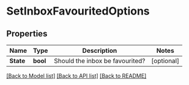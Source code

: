 # SetInboxFavouritedOptions

## Properties

Name | Type | Description | Notes
------------ | ------------- | ------------- | -------------
**State** | **bool** | Should the inbox be favourited? | [optional] 

[[Back to Model list]](../README.md#documentation-for-models) [[Back to API list]](../README.md#documentation-for-api-endpoints) [[Back to README]](../README.md)



